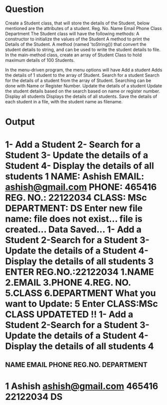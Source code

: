 # Question
Create a Student class, that will store the details of the Student, below mentioned are the attributes of a student.
Reg. No.
Name
Email
Phone
Class
Department
The Student class will have the following methods:
A constructor to initialize the values of the Student
A method to print the Details of the Student.
A method (named 'toString()) that convert the student details to string, and can be used to write the student details to file.
In the main-method class, create an array of Student Class to hold maximum details of 100 Students.

In the menu-driven program, the menu options will have
Add a student
Adds the details of 1 student to the array of Student.
Search for a student
Search for the details of a student from the array of Student.
Searching can be done with Name or Register Number.
Update the details of a student
Update the student details based on the search based on name or register number.
Display all students
Displays the details of all students.
Save the details of each student in a file, with the student name as filename.

# Output
1- Add a Student
2- Search for a Student
3- Update the details of a Student
4- Display the details of all students
1
NAME: Ashish
EMAIL: ashish@gmail.com
PHONE: 465416
REG. NO.: 22122034
CLASS: MSc
DEPARTMENT: DS
Enter new file name: file does not exist...
file is created...
Data Saved...
1- Add a Student
2-Search for a Student
3-Update the details of a Student
4-Display the details of all students
3
ENTER REG.NO.:22122034
        1.NAME
        2.EMAIL
        3.PHONE
        4.REG. NO.
        5.CLASS
        6.DEPARTMENT
What you want to Update:
5
Enter CLASS:MSc
CLASS UPDATETED !!
1- Add a Student
2-Search for a Student
3-Update the details of a Student
4-Display the details of all students
4
====================================================================================
NAME       EMAIL                              PHONE        REG.NO.        DEPARTMENT
------------------------------------------------------------------------------------
1   Ashish     ashish@gmail.com                   465416       22122034       DS
=========================================================================

